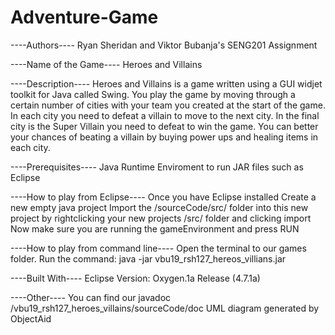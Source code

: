 # Adventure-Game

 ----Authors----
Ryan Sheridan and Viktor Bubanja's SENG201 Assignment

 ----Name of the Game----
Heroes and Villains

 ----Description----
Heroes and Villains is a game written using a GUI widjet toolkit for Java called Swing.
You play the game by moving through a certain number of cities with your team you created at the start of the game. 
In each city you need to defeat a villain to move to the next city. 
In the final city is the Super Villain you need to defeat to win the game.
You can better your chances of beating a villain by buying power ups and healing items in each city.

 ----Prerequisites----
Java Runtime Enviroment to run JAR files such as Eclipse

 ----How to play from Eclipse----
Once you have Eclipse installed
Create a new empty java project
Import the /sourceCode/src/ folder into this new project by rightclicking your new projects /src/ folder and clicking import
Now make sure you are running the gameEnvironment and press RUN

 ----How to play from command line----
Open the terminal to our games folder.
Run the command: 
java -jar vbu19_rsh127_hereos_villians.jar

 ----Built With----
Eclipse Version: Oxygen.1a Release (4.7.1a)

 ----Other----
You can find our javadoc /vbu19_rsh127_heroes_villains/sourceCode/doc
UML diagram generated by ObjectAid
